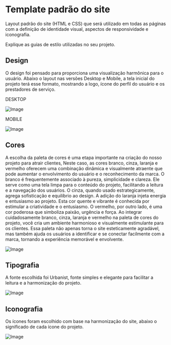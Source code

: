 # Template padrão do site

Layout padrão do site (HTML e CSS) que será utilizado em todas as páginas com a definição de identidade visual, aspectos de responsividade e iconografia.

Explique as guias de estilo utilizadas no seu projeto.

## Design

O design foi pensado para proporciona uma visualização harmônica para o usuário. Abaixo o layout nas versões Desktop e Mobile, a tela inicial do projeto terá esse formato, mostrando a logo, ícone do perfil do usuário e os prestadores de serviço.

DESKTOP

![Image](https://github.com/ICEI-PUC-Minas-PMV-SI/pmv-si-2023-2-pe1-t2-house-hero/assets/143044412/2cc725e4-e34d-467e-beb7-ca3b5bd6286e)

MOBILE



![Image](https://github.com/ICEI-PUC-Minas-PMV-SI/pmv-si-2023-2-pe1-t2-house-hero/assets/143044412/8b1bfe58-a280-4ce1-9c3e-57cff015dccf)


## Cores

A escolha da paleta de cores é uma etapa importante na criação do nosso projeto para atrair clientes, Neste caso, as cores branco, cinza, laranja e vermelho oferecem uma combinação dinâmica e visualmente atraente que pode aumentar o envolvimento do usuário e o reconhecimento da marca. O branco é frequentemente associado à pureza, simplicidade e clareza. Ele serve como uma tela limpa para o conteúdo do projeto, facilitando a leitura e a navegação dos usuários. O cinza, quando usado estrategicamente, agrega sofisticação e equilíbrio ao design. A adição do laranja injeta energia e entusiasmo ao projeto. Esta cor quente e vibrante é conhecida por estimular a criatividade e o entusiasmo. O vermelho, por outro lado, é uma cor poderosa que simboliza paixão, urgência e força.
Ao integrar cuidadosamente branco, cinza, laranja e vermelho na paleta de cores do projeto, você cria um ambiente harmonioso e visualmente estimulante para os clientes. Essa paleta não apenas torna o site esteticamente agradável, mas também ajuda os usuários a identificar e se conectar facilmente com a marca, tornando a experiência memorável e envolvente.

![Image](https://github.com/ICEI-PUC-Minas-PMV-SI/pmv-si-2023-2-pe1-t2-house-hero/assets/143044412/b0c60550-a4c9-48f8-b9b5-0d513d50fa57)




## Tipografia

A fonte escolhida foi Urbanist, fonte simples e elegante para facilitar a leitura e a harmonização do projeto.



![Image](https://github.com/ICEI-PUC-Minas-PMV-SI/pmv-si-2023-2-pe1-t2-house-hero/assets/143044412/b359d3c0-8981-4c5a-a4fb-198ad6fc5304)


## Iconografia

Os ícones foram escolhido com base na harmonização do site, abaixo o significado de cada ícone do projeto.

![Image](https://github.com/ICEI-PUC-Minas-PMV-SI/pmv-si-2023-2-pe1-t2-house-hero/assets/143044412/b07f0caa-3124-4ec6-bbea-3c9e093902a1)


